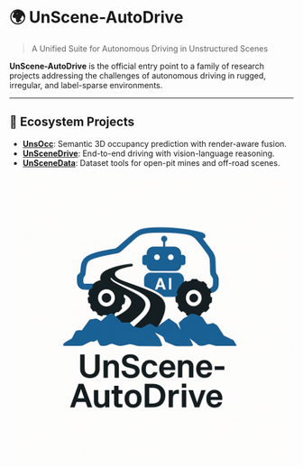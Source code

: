 # 🌍 UnScene-AutoDrive

> A Unified Suite for Autonomous Driving in Unstructured Scenes

**UnScene-AutoDrive** is the official entry point to a family of research projects addressing the challenges of autonomous driving in rugged, irregular, and label-sparse environments.

---

## 🔗 Ecosystem Projects

- [**UnsOcc**](https://github.com/your-org/UnsOcc): Semantic 3D occupancy prediction with render-aware fusion.
- [**UnSceneDrive**](https://github.com/your-org/UnSceneDrive): End-to-end driving with vision-language reasoning.
- [**UnSceneData**](https://github.com/your-org/UnSceneData): Dataset tools for open-pit mines and off-road scenes.

![architecture](assets/architecture.png)
